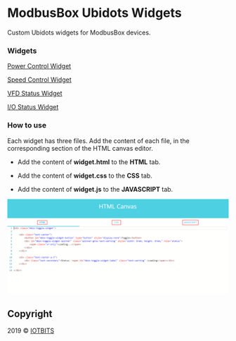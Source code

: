 # ModbusBox Ubidots Widgets
Custom Ubidots widgets for ModbusBox devices.

### Widgets

[Power Control Widget](../power-ctrl-widget)

[Speed Control Widget](../speed-ctrl-widget)

[VFD Status Widget](../vfd-status-widget)

[I/O Status Widget](../io-status-widget)

### How to use

Each widget has three files. Add the content of each file, in the corresponding section of the HTML canvas editor.

* Add the content of **widget.html** to the **HTML** tab.

* Add the content of **widget.css** to the **CSS** tab.

* Add the content of **widget.js** to the **JAVASCRIPT** tab.

![source-files](source-code.png)

## Copyright

2019 © [IOTBITS](https://iotbits.net/)